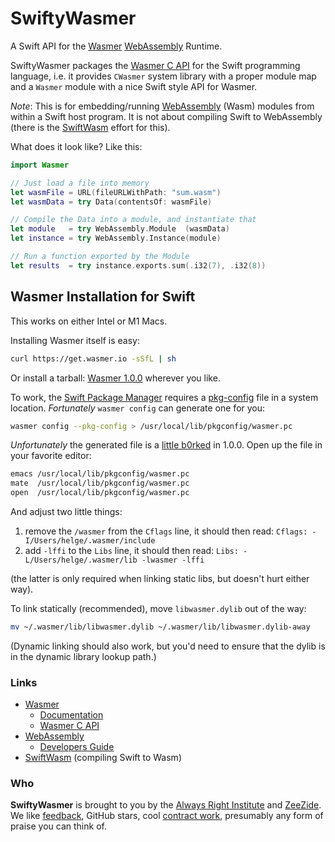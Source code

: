# SwiftyWasmer

A Swift API for the 
[Wasmer](https://wasmer.io) 
[WebAssembly](https://webassembly.org) 
Runtime.

SwiftyWasmer packages the
[Wasmer C API](https://github.com/wasmerio/wasmer-c-api)
for the Swift programming language, 
i.e. it provides `CWasmer` system library with a proper module map
and a `Wasmer` module with a nice Swift style API for Wasmer.

*Note*: This is for embedding/running 
[WebAssembly](https://webassembly.org) (Wasm)
modules from within a Swift host program. 
It is not about compiling Swift to WebAssembly
(there is the [SwiftWasm](https://swiftwasm.org) effort for this).

What does it look like? Like this:

```swift
import Wasmer

// Just load a file into memory
let wasmFile = URL(fileURLWithPath: "sum.wasm")
let wasmData = try Data(contentsOf: wasmFile)

// Compile the Data into a module, and instantiate that
let module   = try WebAssembly.Module  (wasmData)
let instance = try WebAssembly.Instance(module)

// Run a function exported by the Module
let results  = try instance.exports.sum(.i32(7), .i32(8))
```


## Wasmer Installation for Swift

This works on either Intel or M1 Macs.

Installing Wasmer itself is easy:
```sh
curl https://get.wasmer.io -sSfL | sh
```
Or install a tarball:
[Wasmer 1.0.0](https://github.com/wasmerio/wasmer/releases)
wherever you like.

To work, the 
[Swift Package Manager](https://github.com/apple/swift-package-manager)
requires a
[pkg-config](https://en.wikipedia.org/wiki/Pkg-config)
file in a system location.
_Fortunately_ `wasmer config` can generate one for you:
```sh
wasmer config --pkg-config > /usr/local/lib/pkgconfig/wasmer.pc
```

_Unfortunately_ the generated file is a
[little b0rked](https://github.com/wasmerio/wasmer/issues/1989) in 1.0.0.
Open up the file in your favorite editor:

```sh
emacs /usr/local/lib/pkgconfig/wasmer.pc
mate  /usr/local/lib/pkgconfig/wasmer.pc
open  /usr/local/lib/pkgconfig/wasmer.pc
```

And adjust two little things:

1. remove the `/wasmer` from the `Cflags` line, it should then read:
   `Cflags: -I/Users/helge/.wasmer/include`
2. add `-lffi` to the `Libs` line, it should then read:
   `Libs: -L/Users/helge/.wasmer/lib -lwasmer -lffi`

(the latter is only required when linking static libs, but doesn't hurt either
 way).

To link statically (recommended), move `libwasmer.dylib` out of the way:
```sh
mv ~/.wasmer/lib/libwasmer.dylib ~/.wasmer/lib/libwasmer.dylib-away
```
(Dynamic linking should also work, but you'd need to ensure that the dylib is
 in the dynamic library lookup path.)


### Links

- [Wasmer](https://wasmer.io)
  - [Documentation](https://docs.wasmer.io)
  - [Wasmer C API](https://github.com/wasmerio/wasmer-c-api)
- [WebAssembly](https://webassembly.org)
  - [Developers Guide](https://webassembly.org/getting-started/developers-guide/)
- [SwiftWasm](https://swiftwasm.org) (compiling Swift to Wasm)

### Who

**SwiftyWasmer** is brought to you by
the
[Always Right Institute](https://www.alwaysrightinstitute.com)
and
[ZeeZide](http://zeezide.de).
We like 
[feedback](https://twitter.com/ar_institute), 
GitHub stars, 
cool [contract work](http://zeezide.com/en/services/services.html),
presumably any form of praise you can think of.
